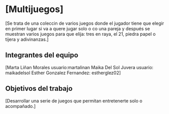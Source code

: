 # [Multijuegos]

[Se trata de una coleccin de varios juegos donde el jugador tiene que elegir en primer lugar si va a quere jugar solo o co una pareja y después se muestran varios juegos para que elija: tres en raya, el 21, piedra papel o tijera y adivinanzas.]

## Integrantes del equipo

[Marta Liñan Morales usuario:martalinan
Maika Del Sol Juvera  usuario: maikadelsol
Esther Gonzalez Fernandez: estherglez02]

## Objetivos del trabajo

[Desarrollar una serie de juegos que permitan entretenerte solo o acompañado.]
